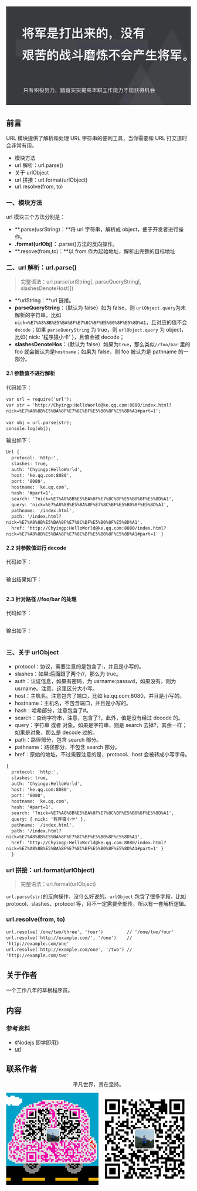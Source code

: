 ![image](../img/timg.jpg)
<br>

## 前言

URL 模块提供了解析和处理 URL 字符串的便利工具，当你需要和 URL 打交道时会非常有用。

- 模块方法
- url 解析：url.parse()
- 关于 urlObject
- url 拼接：url.format(urlObject)
- url.resolve(from, to)

### 一、模块方法

url 模块三个方法分别是：

- **.parse(usrString)：**将 url 字符串，解析成 object，便于开发者进行操作。
- **.format(urlObj)：**.parse()方法的反向操作。
- **.resove(from,to)：**以 from 作为起始地址，解析出完整的目标地址

### 二、url 解析：url.parse()

> 完整语法：url.parse(urlString[, parseQueryString[, slashesDenoteHost]])

- **urlString：**url 链接。
- **parseQueryString：**（默认为 false）如为 false，则 `urlObject.query`为未解析的字符串，比如`nick=%E7%A8%8B%E5%BA%8F%E7%8C%BF%E5%B0%8F%E5%8D%A1`，且对应的值不会 `decode`；如果 `parseQueryString` 为 true，则 `urlObject.query` 为 object，比如{ nick: '程序猿小卡' }，且值会被 decode；
- **slashesDenoteHos：**（默认为 false）如果为`true`，那么类似`//foo/bar` 里的 foo 就会被认为是`hostname`；如果为 false，则 foo 被认为是 pathname 的一部分。

#### 2.1 参数值不进行解析

代码如下：

```
var url = require('url');
var str = 'http://Chyingp:HelloWorld@ke.qq.com:8080/index.html?nick=%E7%A8%8B%E5%BA%8F%E7%8C%BF%E5%B0%8F%E5%8D%A1#part=1';

var obj = url.parse(str);
console.log(obj);
```

输出如下：

```
Url {
  protocol: 'http:',
  slashes: true,
  auth: 'Chyingp:HelloWorld',
  host: 'ke.qq.com:8080',
  port: '8080',
  hostname: 'ke.qq.com',
  hash: '#part=1',
  search: '?nick=%E7%A8%8B%E5%BA%8F%E7%8C%BF%E5%B0%8F%E5%8D%A1',
  query: 'nick=%E7%A8%8B%E5%BA%8F%E7%8C%BF%E5%B0%8F%E5%8D%A1',
  pathname: '/index.html',
  path: '/index.html?nick=%E7%A8%8B%E5%BA%8F%E7%8C%BF%E5%B0%8F%E5%8D%A1',
  href: 'http://Chyingp:HelloWorld@ke.qq.com:8080/index.html?nick=%E7%A8%8B%E5%BA%8F%E7%8C%BF%E5%B0%8F%E5%8D%A1#part=1' }
```

#### 2.2 对参数值进行 decode

代码如下：

```

```

输出结果如下：

```

```

#### 2.3 针对路径 //foo/bar 的处理

代码如下：

```

```

输出如下：

```

```

### 三、关于 urlObject

- protocol：协议，需要注意的是包含了:，并且是小写的。
- slashes：如果:后面跟了两个//，那么为 true。
- auth：认证信息，如果有密码，为 usrname:passwd，如果没有，则为 usrname。注意，这里区分大小写。
- host：主机名。注意包含了端口，比如 ke.qq.com:8080，并且是小写的。
- hostname：主机名，不包含端口，并且是小写的。
- hash：哈希部分，注意包含了#。
- search：查询字符串，注意，包含了?，此外，值是没有经过 decode 的。
- query：字符串 或者 对象。如果是字符串，则是 search 去掉?，其余一样；如果是对象，那么是 decode 过的。
- path：路径部分，包含 search 部分。
- pathname：路径部分，不包含 search 部分。
- href：原始的地址。不过需要注意的是，protocol、host 会被转成小写字母。

```
{
  protocol: 'http:',
  slashes: true,
  auth: 'Chyingp:HelloWorld',
  host: 'ke.qq.com:8080',
  port: '8080',
  hostname: 'ke.qq.com',
  hash: '#part=1',
  search: '?nick=%E7%A8%8B%E5%BA%8F%E7%8C%BF%E5%B0%8F%E5%8D%A1',
  query: { nick: '程序猿小卡' },
  pathname: '/index.html',
  path: '/index.html?nick=%E7%A8%8B%E5%BA%8F%E7%8C%BF%E5%B0%8F%E5%8D%A1',
  href: 'http://Chyingp:HelloWorld@ke.qq.com:8080/index.html?nick=%E7%A8%8B%E5%BA%8F%E7%8C%BF%E5%B0%8F%E5%8D%A1#part=1' }
  }
```

### url 拼接：url.format(urlObject)

> 完整语法：url.format(urlObject)

`url.parse(str)`的反向操作，没什么好说的。`urlObject` 包含了很多字段，比如 protocol、slashes、protocol 等，且不一定需要全部传，所以有一套解析逻辑。

### url.resolve(from, to)

```
url.resolve('/one/two/three', 'four')         // '/one/two/four'
url.resolve('http://example.com/', '/one')    // 'http://example.com/one'
url.resolve('http://example.com/one', '/two') // 'http://example.com/two'
```

## 关于作者

一个工作八年的草根程序员。

## 内容

### 参考资料

- 《Nodejs 即学即用》
- [url](https://github.com/chyingp/nodejs-learning-guide/blob/master/%E6%A8%A1%E5%9D%97/url.md)

## 联系作者

<div align="center">
    <p>
        平凡世界，贵在坚持。
    </p>
    <img src="../img/contact.png" />
</div>
